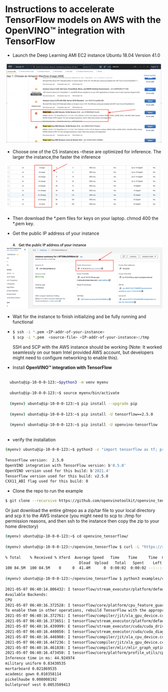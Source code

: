 # Instructions to accelerate TensorFlow models on AWS with the **OpenVINO™ integration with TensorFlow**

-	Launch the Deep Learning AMI EC2 instance Ubuntu 18.04 Version 41.0

<p align="center">
 <img src="images/AWS_image_1.png">
</p>

-	Choose one of the C5 instances –these are optimized for inference. The larger the instance,the faster the inference

<p align="center">
<img src="images/AWS_image_2.png">
 </p>

-	Then download the *.pem files for keys on your laptop. 
chmod 400 the *.pem key.  

-	Get the public IP address of your instance 

<p align="center">
<img src="images/AWS_image_3.png">
</p>

-	Wait for the instance to finish initializing and be fully running and functional
- 
  ```bash
  $ ssh -i *.pem <IP-addr-of-your-instance>  
  $ scp -i *.pem  <source-file> <IP-addr-of-your-instance>:/tmp
  ```

  SSH and SCP with the AWS instance should be working (Note: It worked seamlessly on our team Intel provided AWS account, but developers might need to configure networking to enable this). 
  
- Install **OpenVINO™ integration with TensorFlow**

```bash

  ubuntu@ip-10-0-0-123:~$python3 -m venv myenv
  
  ubuntu@ip-10-0-0-123:~$ source myenv/bin/activate

  (myenv) ubuntu@ip-10-0-0-123:~$ pip install --upgrade pip

  (myenv) ubuntu@ip-10-0-0-123:~$ pip install -U tensorflow==2.5.0

  (myenv) ubuntu@ip-10-0-0-123:~$ pip install -U openvino-tensorflow
  
```
-	verify the installation 

```bash
(myenv) ubuntu@ip-10-0-0-123:~$ python3 -c "import tensorflow as tf; print('TensorFlow version: ',tf.__version__); import openvino_tensorflow; print(openvino_tensorflow.__version__)"

TensorFlow version:  2.5.0
OpenVINO integration with TensorFlow version: b'0.5.0'
OpenVINO version used for this build: b'2021.4'
TensorFlow version used for this build: v2.5.0
CXX11_ABI flag used for this build: 0
```

- Clone the repo to run the example
```bash
$ git clone --recursive https://github.com/openvinotoolkit/openvino_tensorflow.git
```

Or just download the entire gitrepo as a zip/tar file to your local directory and scp it to the AWS instance (you might need to scp to :/tmp for permission reasons, and then ssh to the instance then copy the zip to your home directory)

```bash
(myenv) ubuntu@ip-10-0-0-123:~$ cd openvino_tensorflow/

(myenv) ubuntu@ip-10-0-0-123:~/openvino_tensorflow $ curl -L "https://storage.googleapis.com/download.tensorflow.org/models/inception_v3_2016_08_28_frozen.pb.tar.gz" | tar -C ./examples/data -xz

% Total    % Received % Xferd  Average Speed   Time    Time     Time  Current
                                 Dload  Upload   Total   Spent    Left  Speed
100 84.5M  100 84.5M    0     0  41.4M      0  0:00:02  0:00:02 --:--:-- 41.4M

(myenv) ubuntu@ip-10-0-0-123:~/openvino_tensorflow $ python3 examples/classification_sample.py

2021-05-07 06:40:14.806432: I tensorflow/stream_executor/platform/default/dso_loader.cc:49] Successfully opened dynamic library libcudart.so.11.0
Available Backends:
CPU
2021-05-07 06:40:16.372528: I tensorflow/core/platform/cpu_feature_guard.cc:142] This TensorFlow binary is optimized with oneAPI Deep Neural Network Library (oneDNN) to use the following CPU instructions in performance-critical operations: AVX2 AVX512F FMA
To enable them in other operations, rebuild TensorFlow with the appropriate compiler flags.
2021-05-07 06:40:16.372761: I tensorflow/compiler/jit/xla_gpu_device.cc:99] Not creating XLA devices, tf_xla_enable_xla_devices not set
2021-05-07 06:40:16.373651: I tensorflow/stream_executor/platform/default/dso_loader.cc:49] Successfully opened dynamic library libcuda.so.1
2021-05-07 06:40:16.439999: E tensorflow/stream_executor/cuda/cuda_driver.cc:328] failed call to cuInit: CUDA_ERROR_NO_DEVICE: no CUDA-capable device is detected
2021-05-07 06:40:16.440050: I tensorflow/stream_executor/cuda/cuda_diagnostics.cc:156] kernel driver does not appear to be running on this host (ip-172-31-47-195): /proc/driver/nvidia/version does not exist
2021-05-07 06:40:16.446908: I tensorflow/compiler/jit/xla_cpu_device.cc:41] Not creating XLA devices, tf_xla_enable_xla_devices not set
2021-05-07 06:40:16.447236: I tensorflow/compiler/jit/xla_gpu_device.cc:99] Not creating XLA devices, tf_xla_enable_xla_devices not set
2021-05-07 06:40:16.461838: I tensorflow/compiler/mlir/mlir_graph_optimization_pass.cc:196] None of the MLIR optimization passes are enabled (registered 0 passes)
2021-05-07 06:40:16.473450: I tensorflow/core/platform/profile_utils/cpu_utils.cc:112] CPU Frequency: 2999995000 Hz
Inference time in ms: 44.924974
military uniform 0.83430535
mortarboard 0.021869535
academic gown 0.010358114
pickelhaube 0.008008192
bulletproof vest 0.0053509413 
```
